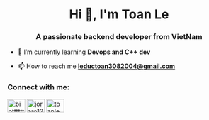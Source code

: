 <h1 align="center">Hi 👋, I'm Toan Le</h1>
<h3 align="center">A passionate backend developer from VietNam</h3>

- 🌱 I’m currently learning **Devops and C++ dev**

- 📫 How to reach me **leductoan3082004@gmail.com**

<h3 align="left">Connect with me:</h3>
<p align="left">
<a href="https://linkedin.com/in/biottttttttt" target="blank"><img align="center" src="https://raw.githubusercontent.com/rahuldkjain/github-profile-readme-generator/master/src/images/icons/Social/linked-in-alt.svg" alt="biottttttttt" height="30" width="40" /></a>
<a href="https://www.codechef.com/users/joraro123" target="blank"><img align="center" src="https://cdn.jsdelivr.net/npm/simple-icons@3.1.0/icons/codechef.svg" alt="joraro123" height="30" width="40" /></a>
<a href="https://codeforces.com/profile/toanle" target="blank"><img align="center" src="https://raw.githubusercontent.com/rahuldkjain/github-profile-readme-generator/master/src/images/icons/Social/codeforces.svg" alt="toanle" height="30" width="40" /></a>
</p>
